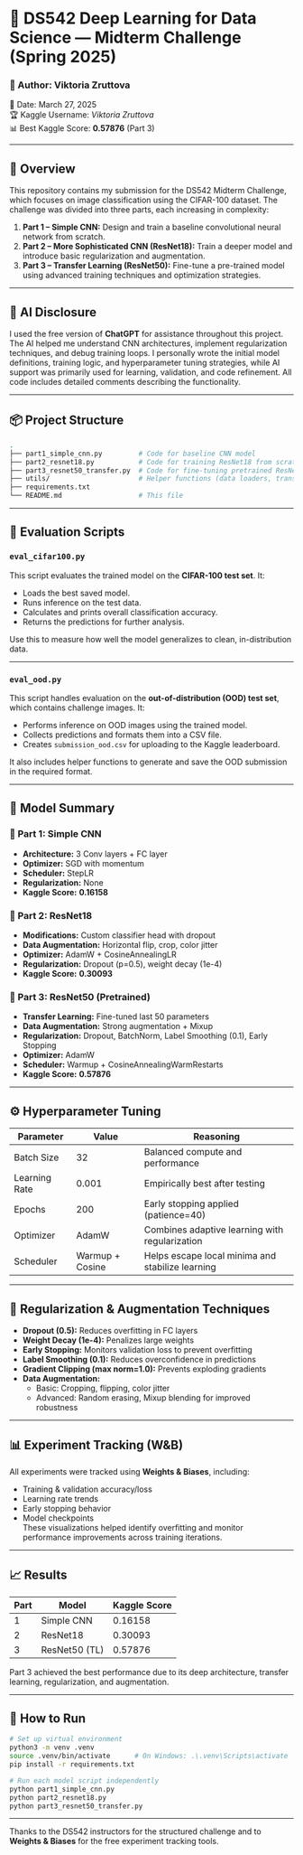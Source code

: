 # 🧠 DS542 Deep Learning for Data Science — Midterm Challenge (Spring 2025)

### 📝 Author: Viktoria Zruttova  
📅 Date: March 27, 2025  
🏆 Kaggle Username: *Viktoria Zruttova*  
📊 Best Kaggle Score: **0.57876** (Part 3)

---

## 📌 Overview

This repository contains my submission for the DS542 Midterm Challenge, which focuses on image classification using the CIFAR-100 dataset. The challenge was divided into three parts, each increasing in complexity:

1. **Part 1 – Simple CNN:** Design and train a baseline convolutional neural network from scratch.
2. **Part 2 – More Sophisticated CNN (ResNet18):** Train a deeper model and introduce basic regularization and augmentation.
3. **Part 3 – Transfer Learning (ResNet50):** Fine-tune a pre-trained model using advanced training techniques and optimization strategies.

---

## 🤖 AI Disclosure

I used the free version of **ChatGPT** for assistance throughout this project. The AI helped me understand CNN architectures, implement regularization techniques, and debug training loops. I personally wrote the initial model definitions, training logic, and hyperparameter tuning strategies, while AI support was primarily used for learning, validation, and code refinement. All code includes detailed comments describing the functionality.

---

## 📦 Project Structure

```bash
.
├── part1_simple_cnn.py         # Code for baseline CNN model
├── part2_resnet18.py           # Code for training ResNet18 from scratch
├── part3_resnet50_transfer.py  # Code for fine-tuning pretrained ResNet50
├── utils/                      # Helper functions (data loaders, transforms, etc.)
├── requirements.txt
└── README.md                   # This file

```
---

## 📂 Evaluation Scripts

### `eval_cifar100.py`
This script evaluates the trained model on the **CIFAR-100 test set**. It:
- Loads the best saved model.
- Runs inference on the test data.
- Calculates and prints overall classification accuracy.
- Returns the predictions for further analysis.

Use this to measure how well the model generalizes to clean, in-distribution data.

---

### `eval_ood.py`
This script handles evaluation on the **out-of-distribution (OOD) test set**, which contains challenge images. It:
- Performs inference on OOD images using the trained model.
- Collects predictions and formats them into a CSV file.
- Creates `submission_ood.csv` for uploading to the Kaggle leaderboard.

It also includes helper functions to generate and save the OOD submission in the required format.

---

## 🧠 Model Summary

### 🔹 Part 1: Simple CNN  
- **Architecture:** 3 Conv layers + FC layer  
- **Optimizer:** SGD with momentum  
- **Scheduler:** StepLR  
- **Regularization:** None  
- **Kaggle Score:** **0.16158**

### 🔹 Part 2: ResNet18  
- **Modifications:** Custom classifier head with dropout  
- **Data Augmentation:** Horizontal flip, crop, color jitter  
- **Optimizer:** AdamW + CosineAnnealingLR  
- **Regularization:** Dropout (p=0.5), weight decay (1e-4)  
- **Kaggle Score:** **0.30093**

### 🔹 Part 3: ResNet50 (Pretrained)  
- **Transfer Learning:** Fine-tuned last 50 parameters  
- **Data Augmentation:** Strong augmentation + Mixup  
- **Regularization:** Dropout, BatchNorm, Label Smoothing (0.1), Early Stopping  
- **Optimizer:** AdamW  
- **Scheduler:** Warmup + CosineAnnealingWarmRestarts  
- **Kaggle Score:** **0.57876**

---

## ⚙️ Hyperparameter Tuning

| Parameter         | Value       | Reasoning |
|------------------|-------------|-----------|
| Batch Size       | 32          | Balanced compute and performance |
| Learning Rate    | 0.001       | Empirically best after testing |
| Epochs           | 200         | Early stopping applied (patience=40) |
| Optimizer        | AdamW       | Combines adaptive learning with regularization |
| Scheduler        | Warmup + Cosine | Helps escape local minima and stabilize learning |

---

## 🧪 Regularization & Augmentation Techniques

- **Dropout (0.5):** Reduces overfitting in FC layers  
- **Weight Decay (1e-4):** Penalizes large weights  
- **Early Stopping:** Monitors validation loss to prevent overfitting  
- **Label Smoothing (0.1):** Reduces overconfidence in predictions  
- **Gradient Clipping (max norm=1.0):** Prevents exploding gradients  
- **Data Augmentation:**  
  - Basic: Cropping, flipping, color jitter  
  - Advanced: Random erasing, Mixup blending for improved robustness

---

## 📊 Experiment Tracking (W&B)

All experiments were tracked using **Weights & Biases**, including:
- Training & validation accuracy/loss
- Learning rate trends
- Early stopping behavior
- Model checkpoints  
These visualizations helped identify overfitting and monitor performance improvements across training iterations.

---

## 📈 Results

| Part | Model         | Kaggle Score |
|------|---------------|--------------|
| 1    | Simple CNN    | 0.16158      |
| 2    | ResNet18      | 0.30093      |
| 3    | ResNet50 (TL) | 0.57876      |

Part 3 achieved the best performance due to its deep architecture, transfer learning, regularization, and augmentation.

---

## 🚀 How to Run

```bash
# Set up virtual environment
python3 -m venv .venv
source .venv/bin/activate      # On Windows: .\.venv\Scripts\activate
pip install -r requirements.txt

# Run each model script independently
python part1_simple_cnn.py
python part2_resnet18.py
python part3_resnet50_transfer.py

```
---

Thanks to the DS542 instructors for the structured challenge and to **Weights & Biases** for the free experiment tracking tools.  


